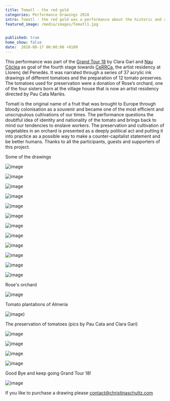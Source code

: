 ```yaml
---
title: Tomatl - the red gold
categories: Performance Drawings 2018
intro: Tomatl - the red gold was a performance about the historic and contemporary cultivation and consumption and the political circumstances of the tomato fruit. 
featured_image: /media/images/Tomatl1.jpg


published: true
home_show: false
date:  2018-08-17 00:00:00 +0100
---
```

This performance was part of the [Grand Tour 18](http://www.elgrandtour.net/) by Clara Garí and [Nau Côclea](http://naucoclea.net/) as goal of the fourth stage towards [CeRRCa](https://cercca.com/), the artist residency at Llorenç del Penedés. 
It was narrated through a series of 37 acrylic ink drawings of different tomatoes and the preparation of 12 tomato preserves. The tomatoes used for preservation were a donation of Rose’s orchard, one of the four sisters born at the village house that is now an artist residency directed by Pau Cata Marlés.

Tomatl is the original name of a fruit that was brought to Europe through bloody colonisation as a souvenir and became one of the most efficient and unscrupulous cultivations of our times. The performance questions the doubtful idea of identity and nationality of the tomato and brings back to mind our tendencies to enslave workers. The preservation and cultivation of vegetables in an orchard is presented as a deeply political act and putting it into practice as a possible way to make a counter-capitalist statement and be better humans.
Thanks to all the participants, guests and supporters of this project.

Some of the drawings

![image](/media/images/Tomatl2.jpg)

![image](/media/images/Tomatl3.jpg)

![image](/media/images/Tomatl4.jpg)

![image](/media/images/Tomatl5.jpg)

![image](/media/images/Tomatl6.jpg)

![image](/media/images/Tomatl7.jpg)

![image](/media/images/Tomatl8.jpg)

![image](/media/images/Tomatl9.jpg)

![image](/media/images/Tomatl10.jpg)

![image](/media/images/Tomatl11.jpg)

![image](/media/images/Tomatl12.jpg)

![image](/media/images/Tomatl13.jpg)

Rose's orchard

![image](/media/images/Tomatl14.jpg)

Tomato plantations of Almeria

![image](/media/images/Tomatl15.jpg))

The preservation of tomatoes (pics by Pau Cata and Clara Garí)

![image](/media/images/Tomatl16.jpg)

![image](/media/images/Tomatl17.jpg)

![image](/media/images/Tomatl18.jpg)

![image](/media/images/Tomatl19.jpg)

Good Bye and keep going Grand Tour 18!

![image](/media/images/Tomatl20.jpg)

If you like to purchase a drawing please contact@christinaschultz.com